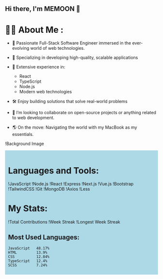 ## Hi there, I'm MEMOON 👋

# 👨‍💻 About Me :

- 🔭 Passionate Full-Stack Software Engineer immersed in the ever-evolving world of web technologies.

- 🚀 Specializing in developing high-quality, scalable applications

- 🔧 Extensive experience in:
  - React
  - TypeScript
  - Node.js
  - Modern web technologies

- 🛠️ Enjoy building solutions that solve real-world problems

- 👯 I’m looking to collaborate on open-source projects or anything related to web development.

- 🌎 On the move: Navigating the world with my MacBook as my essentials.

!Background Image

<div style="background-color: lightblue; padding: 10px;">

# Languages and Tools:

!JavaScript
!Node.js
!React
!Express
!Next.js
!Vue.js
!Bootstrap
!TailwindCSS
!Git
!MongoDB
!Axios
!Less

# My Stats:

!Total Contributions
!Week Streak
!Longest Week Streak

## Most Used Languages:

```text
JavaScript   48.17%
HTML         13.9%
CSS          12.84%
TypeScript   12.4%
SCSS         7.24%
